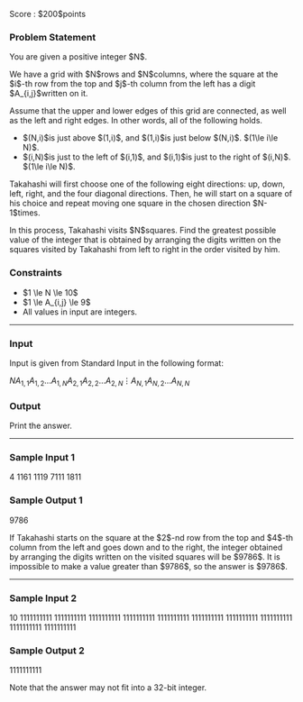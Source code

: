 
<div>

<span>

<span>

<p>
Score : $200$points
</p>

<div>

<section>

### **Problem Statement**

<p>
You are given a positive integer $N$.
</p>

<p>
We have a grid with $N$rows and $N$columns, where the square at the $i$-th row from the top and $j$-th column from the left has a digit $A_{i,j}$written on it.
</p>

<p>
Assume that the upper and lower edges of this grid are connected, as well as the left and right edges. In other words, all of the following holds.
</p>

<ul>

<li>
$(N,i)$is just above $(1,i)$, and $(1,i)$is just below $(N,i)$. $(1\le i\le N)$.
</li>

<li>
$(i,N)$is just to the left of $(i,1)$, and $(i,1)$is just to the right of $(i,N)$. $(1\le i\le N)$.
</li>

</ul>

<p>
Takahashi will first choose one of the following eight directions: up, down, left, right, and the four diagonal directions. Then, he will start on a square of his choice and repeat moving one square in the chosen direction $N-1$times.
</p>

<p>
In this process, Takahashi visits $N$squares. Find the greatest possible value of the integer that is obtained by arranging the digits written on the squares visited by Takahashi from left to right in the order visited by him.
</p>

</section>

</div>

<div>

<section>

### **Constraints**

<ul>

<li>
$1 \le N \le 10$
</li>

<li>
$1 \le A_{i,j} \le 9$
</li>

<li>
All values in input are integers.
</li>

</ul>

</section>

</div>

---

<div>

<div>

<section>

### **Input**

<p>
Input is given from Standard Input in the following format:
</p>

<div>

$N$$A_{1,1}A_{1,2}\dots A_{1,N}$$A_{2,1}A_{2,2}\dots A_{2,N}$$\vdots$$A_{N,1}A_{N,2}\dots A_{N,N}$
</div>

</section>

</div>

<div>

<section>

### **Output**

<p>
Print the answer.
</p>

</section>

</div>

</div>

---

<div>

<section>

### **Sample Input 1**

<div>

4
1161
1119
7111
1811

</div>

</section>

</div>

<div>

<section>

### **Sample Output 1**

<div>

9786

</div>

<p>
If Takahashi starts on the square at the $2$-nd row from the top and $4$-th column from the left and goes down and to the right, the integer obtained by arranging the digits written on the visited squares will be $9786$.
It is impossible to make a value greater than $9786$, so the answer is $9786$.
</p>

</section>

</div>

---

<div>

<section>

### **Sample Input 2**

<div>

10
1111111111
1111111111
1111111111
1111111111
1111111111
1111111111
1111111111
1111111111
1111111111
1111111111

</div>

</section>

</div>

<div>

<section>

### **Sample Output 2**

<div>

1111111111

</div>

<p>
Note that the answer may not fit into a 32-bit integer.
</p>

</section>

</div>

</span>

</span>

</div>
